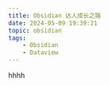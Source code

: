 ```yaml
---
title: Obsidian 达人成长之路
date: 2024-05-09 19:39:21
topic: obsidian
tags:
    - Obsidian
    - Dataview
---
```


hhhh
